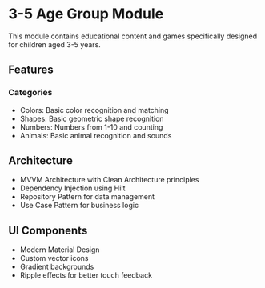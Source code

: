 # 3-5 Age Group Module

This module contains educational content and games specifically designed for children aged 3-5 years.

## Features

### Categories
- Colors: Basic color recognition and matching
- Shapes: Basic geometric shape recognition
- Numbers: Numbers from 1-10 and counting
- Animals: Basic animal recognition and sounds

## Architecture
- MVVM Architecture with Clean Architecture principles
- Dependency Injection using Hilt
- Repository Pattern for data management
- Use Case Pattern for business logic

## UI Components
- Modern Material Design
- Custom vector icons
- Gradient backgrounds
- Ripple effects for better touch feedback
